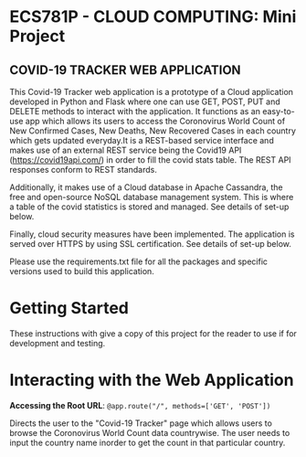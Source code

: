 #                                           ECS781P - CLOUD COMPUTING: Mini Project

##                                             COVID-19 TRACKER WEB APPLICATION

This Covid-19 Tracker web application is a prototype of a Cloud application developed in Python and Flask where one can use GET, POST, PUT and DELETE methods to interact with the application. It functions as an easy-to-use app which allows its users to access the Coronovirus World Count of New Confirmed Cases, New Deaths, New Recovered Cases in each country which gets updated everyday.It is a REST-based service interface and makes use of an external REST service being the Covid19 API (https://covid19api.com/) in order to fill the covid stats table. The REST API responses conform to REST standards.

Additionally, it makes use of a Cloud database in Apache Cassandra, the free and open-source NoSQL database management system. This is where a table of the covid statistics is stored and managed. See details of set-up below.

Finally, cloud security measures have been implemented. The application is served over HTTPS by using SSL certification. See details of set-up below.

Please use the requirements.txt file for all the packages and specific versions used to build this application.

# Getting Started
These instructions with give a copy of this project for the reader to use if for development and testing.



# Interacting with the Web Application
**Accessing the Root URL**: 
`@app.route("/", methods=['GET', 'POST'])`

Directs the user to the "Covid-19 Tracker" page which allows users to browse the Coronovirus World Count data countrywise. The user needs to input the country name inorder to get the count in that particular country.



